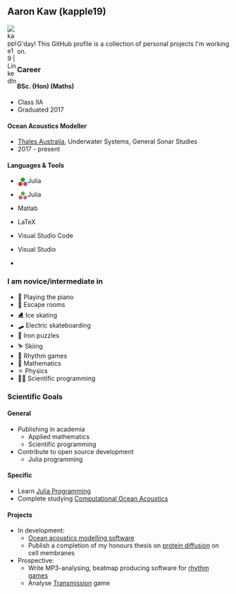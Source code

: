 ## Aaron Kaw (kapple19)

[<img align="left" alt="kapple19 | LinkedIn" width="22px" src="https://cdn.jsdelivr.net/npm/simple-icons@v3/icons/linkedin.svg" />][linkedin]\
\
G'day! This GitHub profile is a collection of personal projects I'm working on.

### Career
#### BSc. (Hon) (Maths)
* Class IIA
* Graduated 2017

#### Ocean Acoustics Modeller
* [Thales Australia][thales], Underwater Systems, General Sonar Studies
* 2017 - present

#### Languages & Tools
* [<img align="left" alt="kapple19 | Julia" width="22px" src="https://github.com/JuliaLang/julia-logo-graphics/blob/master/images/julia-dots.svg" />][julia] Julia
* [<img align="left" alt="kapple19 | Julia" width="22px" src="https://github.com/vscode-icons/vscode-icons/blob/master/icons/file_type_julia.svg" />][julia] Julia
* Matlab
* LaTeX

* Visual Studio Code
* Visual Studio
* 


### I am novice/intermediate in
* 🎹 Playing the piano
* 🔐 Escape rooms
* ⛸️ Ice skating
* 🛹 Electric skateboarding
* 🧩 Iron puzzles
* ⛷️ Skiing
* 🎵 Rhythm games
* 🥧 Mathematics
* ⚛️ Physics
* 👨‍💻 Scientific programming

### Scientific Goals
#### General
* Publishing in academia
  * Applied mathematics
  * Scientific programming
* Contribute to open source development
  * Julia programming

#### Specific
* Learn [Julia Programming][julia]
* Complete studying [Computational Ocean Acoustics][acoustics_book]

#### Projects
* In development:
  * [Ocean acoustics modelling software][oac]
  * Publish a completion of my honours thesis on [protein diffusion][diffusion] on cell membranes
* Prospective:
  * Write MP3-analysing, beatmap producing software for [rhythm games][osu]
  * Analyse [Transmission][transmission] game

[linkedin]: https://www.linkedin.com/in/aaron-kaw-392033b3/

[thales]: https://www.google.com/url?sa=t&rct=j&q=&esrc=s&source=web&cd=&ved=2ahUKEwiBjbiThv3sAhUszzgGHcTAB_wQFjAAegQICBAD&url=https%3A%2F%2Fwww.thalesgroup.com%2Fen%2Fcountries%2Fasia-pacific%2Faustralia&usg=AOvVaw0o4ME_CLs4zcheYAOAFiCH

[acoustics_book]: https://books.google.com.au/books/about/Computational_Ocean_Acoustics.html?id=eYyD6kTE8lsC&redir_esc=y

[julia]: https://julialang.org/
[oac]: https://github.com/kapple19/OceanAcoustics.jl

[diffusion]: https://github.com/kapple19/ProteinDiffusion.jl

[transmission]: https://play.google.com/store/apps/details?id=com.lojugames.games.transmission&hl=en&gl=US

[osu]: https://osu.ppy.sh/home
